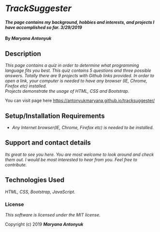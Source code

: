 # _TrackSuggester_

#### _The page contains my background, hobbies and interests, and projects I have accomplished so far.     3/29/2019_

#### By _**Maryana Antonyuk**_

## Description

_This page contains a quiz in order to determine what programming language fits you best. This quiz contains 5 questions and three possible answers. Totally there are 9 projects with Github links provided. In order to open a link,
  your computer is needed to have any browser (IE, Chrome, Firefox etc) installed.   
  Projects demonstrate the usage of HTML, CSS and Bootstrap._
  
  You can visit page here https://antonyukmaryana.github.io/tracksuggester/

## Setup/Installation Requirements

* _Any Internet browser(IE, Chrome, Firefox etc) is needed to be installed._

## Support and contact details

_Its great to see you here. You are most welcome to look around and check them out.
I would be most interested to hear from you. Feel free to contribute._

## Technologies Used

_HTML, CSS, Bootstrap, JavaScript._

### License

*This software is licensed under the MIT license.*

Copyright (c) 2019 **_Maryana Antonyuk_**
